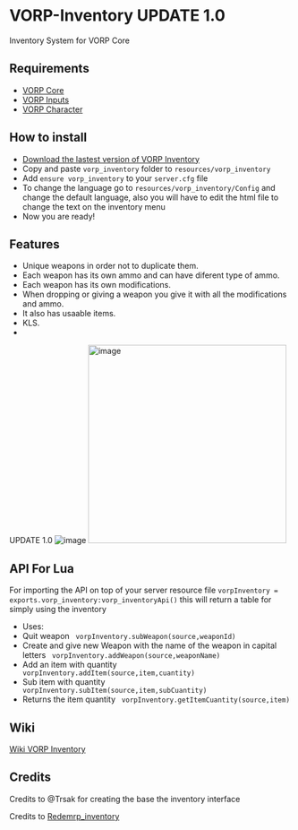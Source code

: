 # VORP-Inventory UPDATE 1.0
Inventory System for VORP Core


## Requirements
- [VORP Core](https://github.com/VORPCORE/VORP-Core/releases)
- [VORP Inputs](https://github.com/VORPCORE/VORP-Inputs/releases)
- [VORP Character](https://github.com/VORPCORE/VORP-Character/releases)

## How to install
* [Download the lastest version of VORP Inventory](https://github.com/VORPCORE/VORP-Inventory/releases)
* Copy and paste ```vorp_inventory``` folder to ```resources/vorp_inventory```
* Add ```ensure vorp_inventory``` to your ```server.cfg``` file
* To change the language go to ```resources/vorp_inventory/Config``` and change the default language, also you will have to edit the html file to change the text on the inventory menu
* Now you are ready!

## Features
* Unique weapons in order not to duplicate them.
* Each weapon has its own ammo and can have diferent type of ammo.
* Each weapon has its own modifications.
* When dropping or giving a weapon you give it with all the modifications and ammo.
* It also has usaable items.
* KLS.
* 
UPDATE 1.0
![image](https://user-images.githubusercontent.com/87246847/156600012-3901dac7-73f8-4577-a8f5-9a60d7e3150b.png)
<img width="354" alt="image" src="https://user-images.githubusercontent.com/87246847/156600211-cc3fc70f-60bb-4884-971a-1d2ad4fdb8ad.png">


## API For Lua
For importing the API on top of your server resource file
```vorpInventory = exports.vorp_inventory:vorp_inventoryApi()```
this will return a table for simply using the inventory
* Uses:
* Quit weapon
``` vorpInventory.subWeapon(source,weaponId)```
* Create and give new Weapon with the name of the weapon in capital letters
``` vorpInventory.addWeapon(source,weaponName)```
* Add an item with quantity
``` vorpInventory.addItem(source,item,cuantity)```
* Sub item with quantity
``` vorpInventory.subItem(source,item,subCuantity)```
* Returns the item quantity
``` vorpInventory.getItemCuantity(source,item)```

## Wiki
[Wiki VORP Inventory](http://docs.vorpcore.com:3000/vorp-inventory)

## Credits

Credits to @Trsak for creating the base the inventory interface

Credits to [Redemrp_inventory](https://github.com/RedEM-RP/redemrp_inventory)
